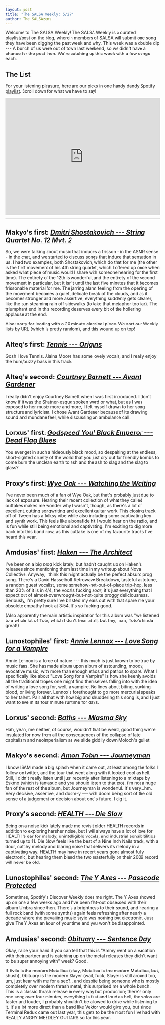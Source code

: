 ```yaml
---
layout: post
title: "The SALSA Weekly: 5/27"
author: The SALSAzens
---
```


Welcome to The SALSA Weekly! The SALSA Weekly is a curated playlist/post on the blog, wherein members of SALSA will submit one song they have been digging the past week and why. This week was a double dip --- A bunch of us were out of town last weekend, so we didn't have a chance for the post then. We're catching up this week with a few songs each.

<style>
iframe { margin: 0 auto; display: block; width: 100%; }
</style>

## The List

For your listening pleasure, here are our picks in one handy dandy [Spotify playlist](https://open.spotify.com/user/lunostophiles/playlist/3leu1vCdKKePhWNiQU18e0). Scroll down for what we have to say!

<iframe src="https://open.spotify.com/embed/user/lunostophiles/playlist/3leu1vCdKKePhWNiQU18e0" width="300" height="380" frameborder="0" allowtransparency="true"></iframe>

-----

## Makyo's first: [*Dmitri Shostakovich --- String Quartet No. 12 Mvt. 2*](https://open.spotify.com/track/01R37TkPxU9mKkjUOFXFyU)

So, we were talking about music that induces a frisson - in the ASMR sense - in the chat, and we started to discuss songs that induce that sensation in us. I had two examples, both Shostakovich, which do that for me (the other is the first movement of his 4th string quartet, which I offered up once when asked what piece of music would I share with someone hearing for the first time). The entirety of the 12th is wonderful, and the entirety of the second movement in particular, but it isn't until the last five minutes that it becomes frissonable material for me. The jarring alarm feeling from the opening of the movement becomes a quiet, delicate break of the clouds, and as it becomes stronger and more assertive, everything suddenly gets clearer, like the sun steaming rain off sidewalks (to take that metaphor too far). The triumphant end in this recording deserves every bit of the hollering applause at the end.

Also: sorry for leading with a 20 minute classical piece. We sort our Weekly lists by URL (which is pretty random), and this wound up on top!

## Alteq's first: [*Tennis --- Origins*](https://open.spotify.com/track/0PP4DZw3cg3mq9JqO0a4rN)

Gosh I love Tennis. Alaina Moore has some lovely vocals, and I really enjoy the hum/buzzy bass in this track.

## Alteq's second: [*Courtney Barnett --- Avant Gardener*](https://open.spotify.com/track/0U49QcRHyGfbmhhbNl92Q4)

I really didn't enjoy Courtney Barnett when I was first introduced. I don't know if it was the Shatner-esque spoken word or what, but as I was exposed to her music more and more, I felt myself drawn to her song structure and lyricism. I chose Avant Gardener because of its drawling sound and mundane feel, while discussing an ambulance call.

## Lorxus' first: [*Godspeed You! Black Emperor --- Dead Flag Blues*](https://open.spotify.com/track/0YzMEu5sGNX0JKr9mdBtzd)

You ever get in such a hideously black mood, so despairing at the endless, short-sighted cruelty of the world that you just cry out for friendly bombs to come burn the unclean earth to ash and the ash to slag and the slag to glass?

## Proxy's first: [*Wye Oak --- Watching the Waiting*](https://open.spotify.com/track/2aAwkiPJwzHrj2Uendg521)

I've never been much of a fan of Wye Oak, but that's probably just due to lack of exposure.  Hearing their recent collection of what they called outtakes makes me wonder why I wasn't, though, as there's a lot of excellent, cutting songwriting and excellent guitar work.  This closing track off of Tween has a folksy vibe while also including some captivating key and synth work.  This feels like a bonafide hit I would hear on the radio, and is fun while still being emotional and captivating.  I'm exciting to dig more back into this band now, as this outtake is one of my favourite tracks I've heard this year.

## Amdusias' first: [*Haken --- The Architect*](https://open.spotify.com/track/2sApFpOvdX7RKiHbShekNL)

I've been on a big prog kick lately, but hadn't caught up on Haken's releases since mentioning them last time in my writeup about Nova Collective. Anyway, I think this might actually be the perfect absurd prog song. There's a David Hasselhoff Retrowave Breakdown, tasteful autotune, a random guest vocalist, some somehow-not-out-of-place trip-hop, less than 20% of it is in 4/4, the vocals fucking *soar*; it's just everything that I expect out of almost-overwrought-but-not-quite proggy deliciousness. Seriously, I'm pretty sure I've blasted my ears out with that spare me your obsolete empathy hook at 3:54. It's so fucking good.

(Also apparently the main artistic inspiration for this album was "we listened to a whole lot of Toto, which I don't hear at all, but hey, man, Toto's kinda great!)

## Lunostophiles' first: [*Annie Lennox --- Love Song for a Vampire*](https://open.spotify.com/track/3ik79qXV15D3ae33uveasw)

Annie Lennox is a force of nature --- this much is just known to be true by music fans. She has made album upon album of astounding, moody, evocative music, with more than enough ethos and pathos to spare. What I specifically like about "Love Song for a Vampire" is how she keenly avoids all the traditional tropes one might find themselves falling into with the idea of writing a love song for, well, a vampire. No lines about biting, sucking blood, or living forever. Lennox's forethought to go more mercurial speaks to her talent. Pair all that with how big and shuddering this song is, and I just want to live in its four minute runtime for days.

## Lorxus' second: [*Baths --- Miasma Sky*](https://open.spotify.com/track/4n1KFLI2YNlwfOYvkF7X3x)

Hah, yeah, me neither, of course, wouldn't that be weird, good thing we're insulated for now from all the consequences of the collapse of late capitalism and neoimperialism as we slide giddily down Moloch's gullet

## Makyo's second: [*Amon Tobin --- Journeyman*](https://open.spotify.com/track/687qZGqKcVN9g3obktSKHk)

I know ISAM made a big splash when it came out, at least among the folks I follow on twitter, and the tour that went along with it looked cool as hell. Still, I didn't really listen until just recently after listening to a mixtape by Eskmo (which is fantastic and you should listen to that too). I'm not a huge fan of the rest of the album, but Journeyman is wonderful. It's very...hm. Very decisive, assertive, and doom-y --- with doom being sort of the old sense of a judgement or decision about one's future. I dig it.

## Proxy's second: [*HEALTH --- Die Slow*](https://open.spotify.com/track/6sw45vGKfPwXHkyhe0akAE)

Being on a noise kick lately made me revisit older HEALTH records in addition to exploring harsher noise, but I will always have a lot of love for HEALTH's ear for melody, unintelligible vocals, and industrial sensibitilities turned up to 11.  Die Slow feels like the best of a Nine Inch Nails track, with a dour, catchy melody and blaring noise that delivers its melody in a captivating way.  HEALTH may have in recent years gone almost fully electronic, but hearing them blend the two masterfully on their 2009 record will never be old.

## Lunostophiles' second: [*The Y Axes --- Passcode Protected*](https://open.spotify.com/track/6WfNKYeZdF5p4pcWgZfQK1)

Sometimes, Spotify's Discover Weekly does me right. The Y Axes showed up on one a few weeks ago and I've been flat-out obsessed with their album Umbra since then. There's a brightness to their sound, and hearing a full rock band (with some synths) again feels refreshing after nearly a decade where the prevailing music style was nothing but electronic. Just give The Y Axes an hour of your time and you won't be disappointed.

## Amdusias' second: [*Obituary --- Sentence Day*](https://open.spotify.com/track/79jStXwtB4d5CleFbbLtHI)

Okay, raise your hand if you can tell that this is "Ammy went on a vacation with their partner and is catching up on the metal releases they didn't want to be super annoying with" week? Good.

If Evile is the modern Metallica (okay, Metallica is the modern Metallica, but, shush), Obituary is the modern Slayer (wait, fuck, Slayer is still around too, um, just bear with me for a sec?), and despite being someone who is mostly completely over modern thrash metal, this surprised me a whole bunch. This is a classic thrash release in every way but production; there's only one song over four minutes, everything is fast and loud as hell, the solos are faster and louder, I probably shouldn't be allowed to drive while listening to it. It's a lot more direct than a band like Vektor would give you, but since Terminal Redux came out last year, this gets to be the most fun I've had with REALLY ANGRY MEEDLEY GUITARS so far this year.
